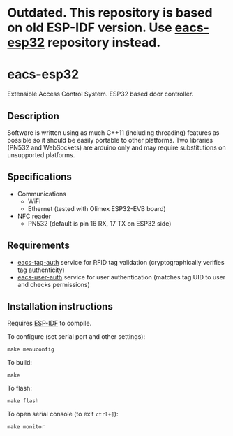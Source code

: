 # Outdated. This repository is based on old ESP-IDF version. Use [eacs-esp32](https://github.com/chemicstry/eacs-esp32) repository instead.

# eacs-esp32
Extensible Access Control System. ESP32 based door controller.

## Description

Software is written using as much C++11 (including threading) features as possible so it should be easily portable to other platforms. Two libraries (PN532 and WebSockets) are arduino only and may require substitutions on unsupported platforms.

## Specifications
* Communications
  * WiFi
  * Ethernet (tested with Olimex ESP32-EVB board)
* NFC reader
  * PN532 (default is pin 16 RX, 17 TX on ESP32 side)

## Requirements
- [eacs-tag-auth](https://github.com/chemicstry/eacs-tag-auth) service for RFID tag validation (cryptographically verifies tag authenticity)
- [eacs-user-auth](https://github.com/chemicstry/eacs-user-auth) service for user authentication (matches tag UID to user and checks permissions)

## Installation instructions

Requires [ESP-IDF](https://esp-idf.readthedocs.io/en/latest/get-started/index.html) to compile.

To configure (set serial port and other settings):

`make menuconfig`

To build:

`make`

To flash:

`make flash`

To open serial console (to exit `ctrl+]`):

`make monitor`
